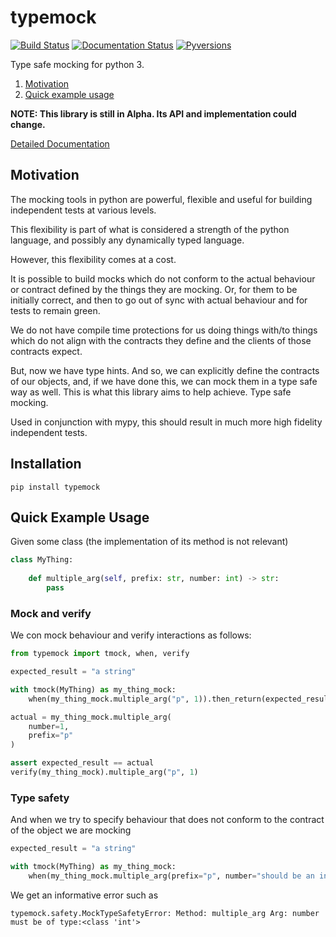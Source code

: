 # typemock

[![Build Status](https://travis-ci.com/lgwillmore/typemock.svg?branch=master)](https://travis-ci.com/lgwillmore/typemock) [![Documentation Status](https://readthedocs.org/projects/typemock/badge/?version=latest)](https://typemock.readthedocs.io/en/latest/?badge=latest) [![Pyversions](https://img.shields.io/pypi/pyversions/typemock.svg?style=flat-square)](https://pypi.python.org/pypi/typemock)

Type safe mocking for python 3.

1. [Motivation](#motivation)
2. [Quick example usage](#quick-example-usage)

**NOTE: This library is still in Alpha. Its API and implementation could change.**

[Detailed Documentation](https://typemock.readthedocs.io)

## Motivation

The mocking tools in python are powerful, flexible and useful for building independent tests at various levels.

This flexibility is part of what is considered a strength of the python language, and possibly any dynamically typed language.

However, this flexibility comes at a cost.

It is possible to build mocks which do not conform to the actual behaviour or contract defined by the things they are mocking. Or, for them to be initially correct, and then to go out of sync with actual behaviour and for tests to remain green.

We do not have compile time protections for us doing things with/to things which do not align with the contracts they define and the clients of those contracts expect.

But, now we have type hints. And so, we can explicitly define the contracts of our objects, and, if we have done this, we can mock them in a type safe way as well. This is what this library aims to help achieve. Type safe mocking.

Used in conjunction with mypy, this should result in much more high fidelity independent tests.

## Installation

    pip install typemock

## Quick Example Usage

Given some class (the implementation of its method is not relevant)

```python
class MyThing:
    
    def multiple_arg(self, prefix: str, number: int) -> str:
        pass
```

### Mock and verify

We con mock behaviour and verify interactions as follows:

```python
from typemock import tmock, when, verify

expected_result = "a string"

with tmock(MyThing) as my_thing_mock:
    when(my_thing_mock.multiple_arg("p", 1)).then_return(expected_result)

actual = my_thing_mock.multiple_arg(
    number=1,
    prefix="p"
)

assert expected_result == actual
verify(my_thing_mock).multiple_arg("p", 1)

```

### Type safety

And when we try to specify behaviour that does not conform to the contract of the object we are mocking

```python
expected_result = "a string"

with tmock(MyThing) as my_thing_mock:
    when(my_thing_mock.multiple_arg(prefix="p", number="should be an int")).then_return(expected_result)
```

We get an informative error such as

    typemock.safety.MockTypeSafetyError: Method: multiple_arg Arg: number must be of type:<class 'int'>





